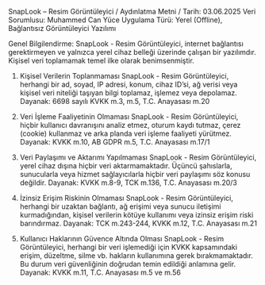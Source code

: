 SnapLook – Resim Görüntüleyici / Aydınlatma Metni / Tarih: 03.06.2025
Veri Sorumlusu: Muhammed Can Yüce
Uygulama Türü: Yerel (Offline), Bağlantısız Görüntüleyici Yazılımı

Genel Bilgilendirme:
SnapLook - Resim Görüntüleyici, internet bağlantısı gerektirmeyen ve yalnızca yerel cihaz belleği üzerinde çalışan bir yazılımdır. Kişisel veri toplamamak temel ilke olarak benimsenmiştir.

1. Kişisel Verilerin Toplanmaması
SnapLook - Resim Görüntüleyici, herhangi bir ad, soyad, IP adresi, konum, cihaz ID’si, ağ verisi veya kişisel veri niteliği taşıyan bilgi toplamaz, işlemez veya depolamaz.
Dayanak: 6698 sayılı KVKK m.3, m.5, T.C. Anayasası m.20

2. Veri İşleme Faaliyetinin Olmaması
SnapLook - Resim Görüntüleyici, hiçbir kullanıcı davranışını analiz etmez, oturum kaydı tutmaz, çerez (cookie) kullanmaz ve arka planda veri işleme faaliyeti yürütmez.
Dayanak: KVKK m.10, AB GDPR m.5, T.C. Anayasası m.17/1

3. Veri Paylaşımı ve Aktarımı Yapılmaması
SnapLook - Resim Görüntüleyici, yerel cihaz dışına hiçbir veri aktarmamaktadır. Üçüncü şahıslarla, sunucularla veya hizmet sağlayıcılarla hiçbir veri paylaşımı söz konusu değildir.
Dayanak: KVKK m.8-9, TCK m.136, T.C. Anayasası m.20/3

4. İzinsiz Erişim Riskinin Olmaması
SnapLook - Resim Görüntüleyici, herhangi bir uzaktan bağlantı, ağ erişimi veya sunucu iletişimi kurmadığından, kişisel verilerin kötüye kullanımı veya izinsiz erişim riski barındırmaz.
Dayanak: TCK m.243-244, KVKK m.12, T.C. Anayasası m.21

5. Kullanıcı Haklarının Güvence Altında Olması
SnapLook - Resim Görüntüleyici, herhangi bir veri işlemediği için KVKK kapsamındaki erişim, düzeltme, silme vb. hakların kullanımına gerek bırakmamaktadır. Bu durum veri güvenliğinin doğrudan temin edildiği anlamına gelir.
Dayanak: KVKK m.11, T.C. Anayasası m.5 ve m.56
